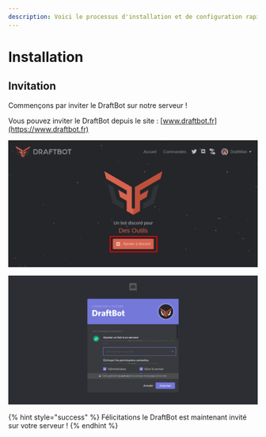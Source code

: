 ```yaml
---
description: Voici le processus d'installation et de configuration rapide du DraftBot
---
```


# Installation

## Invitation

Commençons par inviter le DraftBot sur notre serveur !

Vous pouvez inviter le DraftBot depuis le site : [www.draftbot.fr](https://www.draftbot.fr)

![Cliquez sur Ajouter &#xE0; discord](.gitbook/assets/home%20%281%29.png)

![Choisissez votre serveur puis cliquez sur Autoriser](.gitbook/assets/invite.png)

{% hint style="success" %}
Félicitations le DraftBot est maintenant invité sur votre serveur !
{% endhint %}



